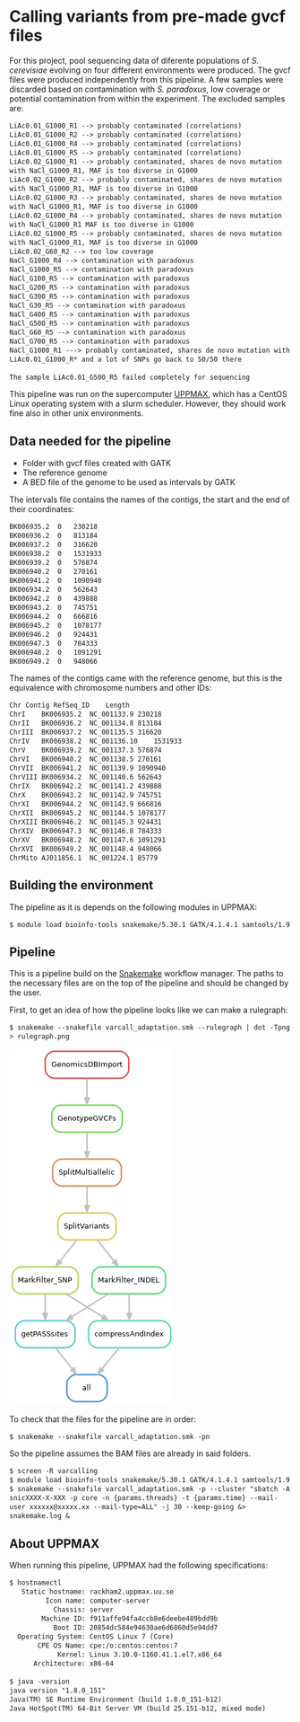 # Calling variants from pre-made gvcf files

For this project, pool sequencing data of diferente populations of *S. cerevisiae* evolving on four different environments were produced. The gvcf files were produced independently from this pipeline. A few samples were discarded based on contamination with *S. paradoxus*, low coverage or potential contamination from within the experiment. The excluded samples are:

	LiAc0.01_G1000_R1 --> probably contaminated (correlations)
	LiAc0.01_G1000_R2 --> probably contaminated (correlations)
	LiAc0.01_G1000_R4 --> probably contaminated (correlations)
	LiAc0.01_G1000_R5 --> probably contaminated (correlations)
	LiAc0.02_G1000_R1 --> probably contaminated, shares de novo mutation with NaCl_G1000_R1, MAF is too diverse in G1000
	LiAc0.02_G1000_R2 --> probably contaminated, shares de novo mutation with NaCl_G1000_R1, MAF is too diverse in G1000
	LiAc0.02_G1000_R3 --> probably contaminated, shares de novo mutation with NaCl_G1000_R1, MAF is too diverse in G1000
	LiAc0.02_G1000_R4 --> probably contaminated, shares de novo mutation with NaCl_G1000_R1 MAF is too diverse in G1000
	LiAc0.02_G1000_R5 --> probably contaminated, shares de novo mutation with NaCl_G1000_R1, MAF is too diverse in G1000
	LiAc0.02_G60_R2 --> too low coverage
	NaCl_G1000_R4 --> contamination with paradoxus
	NaCl_G1000_R5 --> contamination with paradoxus
	NaCl_G100_R5 --> contamination with paradoxus
	NaCl_G200_R5 --> contamination with paradoxus
	NaCl_G300_R5 --> contamination with paradoxus
	NaCl_G30_R5 --> contamination with paradoxus
	NaCl_G400_R5 --> contamination with paradoxus
	NaCl_G500_R5 --> contamination with paradoxus
	NaCl_G60_R5 --> contamination with paradoxus
	NaCl_G700_R5 --> contamination with paradoxus
	NaCl_G1000_R1 ---> probably contaminated, shares de novo mutation with LiAc0.01_G1000_R* and a lot of SNPs go back to 50/50 there

	The sample LiAc0.01_G500_R5 failed completely for sequencing

This pipeline was run on the supercomputer [UPPMAX](https://uppmax.uu.se/), which has a CentOS Linux operating system with a slurm scheduler. However, they should work fine also in other unix environments.

## Data needed for the pipeline

- Folder with gvcf files created with GATK
- The reference genome
- A BED file of the genome to be used as intervals by GATK

The intervals file contains the names of the contigs, the start and the end of their coordinates:

	BK006935.2	0	230218
	BK006936.2	0	813184
	BK006937.2	0	316620
	BK006938.2	0	1531933
	BK006939.2	0	576874
	BK006940.2	0	270161
	BK006941.2	0	1090940
	BK006934.2	0	562643
	BK006942.2	0	439888
	BK006943.2	0	745751
	BK006944.2	0	666816
	BK006945.2	0	1078177
	BK006946.2	0	924431
	BK006947.3	0	784333
	BK006948.2	0	1091291
	BK006949.2	0	948066

The names of the contigs came with the reference genome, but this is the equivalence with chromosome numbers and other IDs:

	Chr	Contig RefSeq_ID	Length
	ChrI	BK006935.2	NC_001133.9	230218
	ChrII	BK006936.2	NC_001134.8	813184
	ChrIII	BK006937.2	NC_001135.5	316620
	ChrIV	BK006938.2	NC_001136.10	1531933
	ChrV	BK006939.2	NC_001137.3	576874
	ChrVI	BK006940.2	NC_001138.5	270161
	ChrVII	BK006941.2	NC_001139.9	1090940
	ChrVIII	BK006934.2	NC_001140.6	562643
	ChrIX	BK006942.2	NC_001141.2	439888
	ChrX	BK006943.2	NC_001142.9	745751
	ChrXI	BK006944.2	NC_001143.9	666816
	ChrXII	BK006945.2	NC_001144.5	1078177
	ChrXIII	BK006946.2	NC_001145.3	924431
	ChrXIV	BK006947.3	NC_001146.8	784333
	ChrXV	BK006948.2	NC_001147.6	1091291
	ChrXVI	BK006949.2	NC_001148.4	948066
	ChrMito	AJ011856.1	NC_001224.1	85779


## Building the environment

The pipeline as it is depends on the following modules in UPPMAX:

	$ module load bioinfo-tools snakemake/5.30.1 GATK/4.1.4.1 samtools/1.9


## Pipeline

This is a pipeline build on the [Snakemake](https://snakemake.readthedocs.io/en/stable/) workflow manager. The paths to the necessary files are on the top of the pipeline and should be changed by the user.

First, to get an idea of how the pipeline looks like we can make a rulegraph:

    $ snakemake --snakefile varcall_adaptation.smk --rulegraph | dot -Tpng > rulegraph.png

![rulegraph](rulegraph.png "rulegraph")

To check that the files for the pipeline are in order:

	$ snakemake --snakefile varcall_adaptation.smk -pn

So the pipeline assumes the BAM files are already in said folders.


	$ screen -R varcalling
	$ module load bioinfo-tools snakemake/5.30.1 GATK/4.1.4.1 samtools/1.9
	$ snakemake --snakefile varcall_adaptation.smk -p --cluster "sbatch -A snicXXXX-X-XXX -p core -n {params.threads} -t {params.time} --mail-user xxxxxx@xxxxx.xx --mail-type=ALL" -j 30 --keep-going &> snakemake.log &


## About UPPMAX

When running this pipeline, UPPMAX had the following specifications:

	$ hostnamectl
	   Static hostname: rackham2.uppmax.uu.se
	         Icon name: computer-server
	           Chassis: server
	        Machine ID: f911affe94fa4ccb8e6deebe489bdd9b
	           Boot ID: 20854dc584e94630ae6d6860d5e94dd7
	  Operating System: CentOS Linux 7 (Core)
	       CPE OS Name: cpe:/o:centos:centos:7
	            Kernel: Linux 3.10.0-1160.41.1.el7.x86_64
	      Architecture: x86-64

	$ java -version
	java version "1.8.0_151"
	Java(TM) SE Runtime Environment (build 1.8.0_151-b12)
	Java HotSpot(TM) 64-Bit Server VM (build 25.151-b12, mixed mode)
